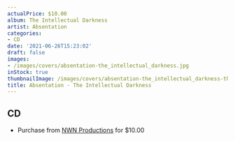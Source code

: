 ```yaml
---
actualPrice: $10.00
album: The Intellectual Darkness
artist: Absentation
categories:
- CD
date: '2021-06-26T15:23:02'
draft: false
images:
- /images/covers/absentation-the_intellectual_darkness.jpg
inStock: true
thumbnailImage: /images/covers/absentation-the_intellectual_darkness-thumb.jpg
title: Absentation - The Intellectual Darkness
---
```


## CD
* Purchase from [NWN Productions](http://shop.nwnprod.com/index.php?route=product/product&path=93&product_id=10407&sort=pd.name&order=ASC) for $10.00
